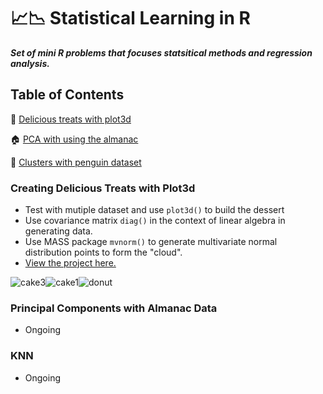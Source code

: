 # 📈📉 Statistical Learning in R 

***Set of mini R problems that focuses statsitical methods  and regression analysis.***

## Table of Contents
🍩 [Delicious treats with plot3d](#creating-delicious-treats-with-plot3d)

🏠 [PCA with using the almanac](#principal-components-with-almanac-data)

🐧 [Clusters with penguin dataset](#how-many-clusters-of-penguin-cuteness)


### Creating Delicious Treats with Plot3d


- Test with mutiple dataset and use ```plot3d()``` to  build the dessert
- Use covariance matrix ```diag()``` in the context of linear algebra in generating data.
- Use MASS package ```mvnorm()``` to generate multivariate normal distribution points to form the "cloud". 
- [View the project here.](https://github.com/xtenix88/Statistical-Learning-in-R/blob/main/Dessert/Spherical-Fruit.Rmd)

![cake3](https://user-images.githubusercontent.com/62857660/135530573-08ae7562-d26f-4906-8bb8-5d0214ad1c97.PNG)![cake1](https://user-images.githubusercontent.com/62857660/135530583-8b24b07f-0a9b-4436-b5a9-470bfd41a8d3.PNG)![donut](https://user-images.githubusercontent.com/62857660/135560063-5c4ade4d-0840-42c6-9f69-f38a7a0235b7.JPG)


### Principal Components with Almanac Data

- Ongoing

### KNN
- Ongoing

